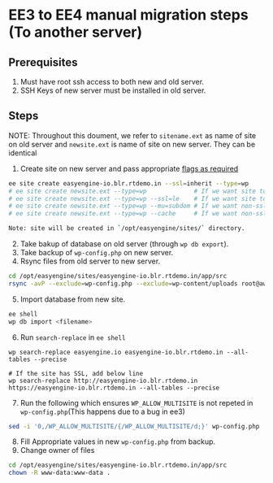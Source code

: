 # EE3 to EE4 manual migration steps (To another server)

## Prerequisites

1. Must have root ssh access to both new and old server.
2. SSH Keys of new server must be installed in old server.

## Steps

NOTE: Throughout this doument, we refer to `sitename.ext` as name of site on old server and `newsite.ext` is name of site on new server. They can be identical

1. Create site on new server and pass appropriate [flags as required](https://github.com/easyengine/site-type-wp#ee-site-create---typewp)

```bash
ee site create easyengine-io.blr.rtdemo.in --ssl=inherit --type=wp
# ee site create newsite.ext --type=wp             # If we want site to be normal WP site (no mu or SSL)
# ee site create newsite.ext --type=wp --ssl=le    # If we want site to be WP site with SSL
# ee site create newsite.ext --type=wp --mu=subdom # If we want non-ssl subdir MU WP site
# ee site create newsite.ext --type=wp --cache     # If we want non-ssl WP cached site

Note: site will be created in `/opt/easyengine/sites/` directory.
```

2. Take bakup of database on old server (through `wp db export`).
3. Take backup of `wp-config.php` on new server.
4. Rsync files from old server to new server.

```bash
cd /opt/easyengine/sites/easyengine-io.blr.rtdemo.in/app/src
rsync -avP --exclude=wp-config.php --exclude=wp-content/uploads root@aws.rtcamp.com:/var/www/easyengine.io/htdocs/ .rsync -avP root@aws.rtcamp.com:/var/www/easyengine.io/wp-config.php .  # Check if this needs to be done
```

5. Import database from new site.

```bash
ee shell
wp db import <filename>
```

6. Run `search-replace` in `ee shell`

```
wp search-replace easyengine.io easyengine-io.blr.rtdemo.in --all-tables --precise

# If the site has SSL, add below line
wp search-replace http://easyengine-io.blr.rtdemo.in https://easyengine-io.blr.rtdemo.in --all-tables --precise
```

7. Run the following which ensures `WP_ALLOW_MULTISITE` is not repeted in `wp-config.php`(This happens due to a bug in ee3)

```bash
sed -i '0,/WP_ALLOW_MULTISITE/{/WP_ALLOW_MULTISITE/d;}' wp-config.php
```

8. Fill Appropriate values in new `wp-config.php` from backup.
9. Change owner of files

```bash
cd /opt/easyengine/sites/easyengine-io.blr.rtdemo.in/app/src
chown -R www-data:www-data .
```
